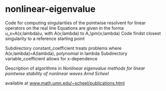 # nonlinear-eigenvalue

Code for computing singularities of the pointwise resolvent for linear operators on the real line
Equations are given in the forma u_x=A(x;lambda)u, with A(x;lambda) to A_\pm(x;lambda)
Code findst closest singularity to a reference starting point

Subdirectory constant_coefficient treats problems where A(x;lambda)=A(lambda), polynomial in lambda
Subdirectory variable_coefficient allows for x-dependence

Description of algorithms in 
_Nonlinear eigenvalue methods for linear pointwise stability of nonlinear waves_
_Arnd Scheel_

available at 
www.math.umn.edu/~scheel/publications.html

